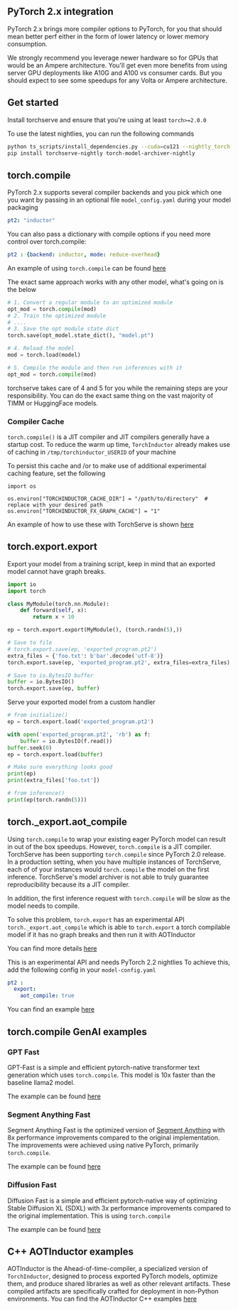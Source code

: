 ## PyTorch 2.x integration

PyTorch 2.x brings more compiler options to PyTorch, for you that should mean better perf either in the form of lower latency or lower memory consumption.

We strongly recommend you leverage newer hardware so for GPUs that would be an Ampere architecture. You'll get even more benefits from using server GPU deployments like A10G and A100 vs consumer cards. But you should expect to see some speedups for any Volta or Ampere architecture.

## Get started

Install torchserve and ensure that you're using at least `torch>=2.0.0`

To use the latest nightlies, you can run the following commands
```sh
python ts_scripts/install_dependencies.py --cuda=cu121 --nightly_torch
pip install torchserve-nightly torch-model-archiver-nightly
```

## torch.compile

PyTorch 2.x supports several compiler backends and you pick which one you want by passing in an optional file `model_config.yaml` during your model packaging

```yaml
pt2: "inductor"
```

You can also pass a dictionary with compile options if you need more control over torch.compile:

```yaml
pt2 : {backend: inductor, mode: reduce-overhead}
```

An example of using `torch.compile` can be found [here](./torch_compile/README.md)

The exact same approach works with any other model, what's going on is the below

```python
# 1. Convert a regular module to an optimized module
opt_mod = torch.compile(mod)
# 2. Train the optimized module
# ....
# 3. Save the opt module state dict
torch.save(opt_model.state_dict(), "model.pt")

# 4. Reload the model
mod = torch.load(model)

# 5. Compile the module and then run inferences with it
opt_mod = torch.compile(mod)
```

torchserve takes care of 4 and 5 for you while the remaining steps are your responsibility. You can do the exact same thing on the vast majority of TIMM or HuggingFace models.

### Compiler Cache

`torch.compile()` is a JIT compiler and JIT compilers generally have a startup cost. To reduce the warm up time, `TorchInductor` already makes use of caching in `/tmp/torchinductor_USERID` of your machine

To persist this cache and /or to make use of additional experimental caching feature, set the following

```
import os

os.environ["TORCHINDUCTOR_CACHE_DIR"] = "/path/to/directory"  # replace with your desired path
os.environ["TORCHINDUCTOR_FX_GRAPH_CACHE"] = "1"
```
An example of how to use these with TorchServe is shown [here](./torch_inductor_caching/)

## torch.export.export

Export your model from a training script, keep in mind that an exported model cannot have graph breaks.

```python
import io
import torch

class MyModule(torch.nn.Module):
    def forward(self, x):
        return x + 10

ep = torch.export.export(MyModule(), (torch.randn(5),))

# Save to file
# torch.export.save(ep, 'exported_program.pt2')
extra_files = {'foo.txt': b'bar'.decode('utf-8')}
torch.export.save(ep, 'exported_program.pt2', extra_files=extra_files)

# Save to io.BytesIO buffer
buffer = io.BytesIO()
torch.export.save(ep, buffer)
```

Serve your exported model from a custom handler

```python
# from initialize()
ep = torch.export.load('exported_program.pt2')

with open('exported_program.pt2', 'rb') as f:
    buffer = io.BytesIO(f.read())
buffer.seek(0)
ep = torch.export.load(buffer)

# Make sure everything looks good
print(ep)
print(extra_files['foo.txt'])

# from inference()
print(ep(torch.randn(5)))
```

## torch._export.aot_compile

Using `torch.compile` to wrap your existing eager PyTorch model can result in out of the box speedups. However, `torch.compile` is a JIT compiler. TorchServe has been supporting `torch.compile` since PyTorch 2.0 release. In a production setting, when you have multiple instances of TorchServe, each of of your instances would `torch.compile` the model on the first inference. TorchServe's model archiver is not able to truly guarantee reproducibility because its a JIT compiler.

In addition, the first inference request with `torch.compile` will be slow as the model needs to compile.

To solve this problem, `torch.export` has an experimental API `torch._export.aot_compile` which is able to `torch.export` a torch compilable model if it has no graph breaks and then run it with AOTInductor

You can find more details [here](https://pytorch.org/docs/main/torch.compiler_aot_inductor.html)


This is an experimental API and needs PyTorch 2.2 nightlies
To achieve this, add the following config in your `model-config.yaml`

```yaml
pt2 :
  export:
    aot_compile: true
```
You can find an example [here](./torch_export_aot_compile/README.md)

## torch.compile GenAI examples

### GPT Fast

GPT-Fast is a simple and efficient pytorch-native transformer text generation which uses `torch.compile`. This model is 10x faster than the baseline llama2 model.

The example can be found [here](../large_models/gpt_fast/README.md)

### Segment Anything Fast

Segment Anything Fast is the optimized version of [Segment Anything](https://github.com/facebookresearch/segment-anything) with 8x performance improvements compared to the original implementation. The improvements were achieved using native PyTorch, primarily `torch.compile`.

The example can be found [here](../large_models/segment_anything_fast/README.md)

### Diffusion Fast

Diffusion Fast is a simple and efficient pytorch-native way of optimizing Stable Diffusion XL (SDXL) with 3x performance improvements compared to the original implementation. This is using `torch.compile`

The example can be found [here](../large_models/diffusion_fast/README.md)

## C++ AOTInductor examples

AOTInductor is the Ahead-of-time-compiler, a specialized version of `TorchInductor`, designed to process exported PyTorch models, optimize them, and produce shared libraries as well as other relevant artifacts. These compiled artifacts are specifically crafted for deployment in non-Python environments. You can find the AOTInductor C++ examples [here](../cpp/aot_inductor)
